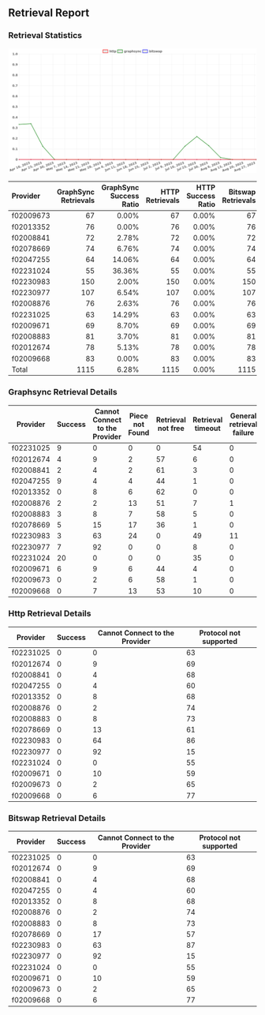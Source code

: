 ## Retrieval Report
### Retrieval Statistics
<img src="https://raw.githubusercontent.com/data-preservation-programs/filplus-checker-assets/main/filecoin-project/filecoin-plus-large-datasets/issues/1656/1693387908230.png"/>

| Provider  | GraphSync Retrievals | GraphSync Success Ratio | HTTP Retrievals | HTTP Success Ratio | Bitswap Retrievals | Bitswap Success Ratio |
| :-------- | -------------------: | ----------------------: | --------------: | -----------------: | -----------------: | --------------------: |
| f02009673 |                   67 |                   0.00% |              67 |              0.00% |                 67 |                 0.00% |
| f02013352 |                   76 |                   0.00% |              76 |              0.00% |                 76 |                 0.00% |
| f02008841 |                   72 |                   2.78% |              72 |              0.00% |                 72 |                 0.00% |
| f02078669 |                   74 |                   6.76% |              74 |              0.00% |                 74 |                 0.00% |
| f02047255 |                   64 |                  14.06% |              64 |              0.00% |                 64 |                 0.00% |
| f02231024 |                   55 |                  36.36% |              55 |              0.00% |                 55 |                 0.00% |
| f02230983 |                  150 |                   2.00% |             150 |              0.00% |                150 |                 0.00% |
| f02230977 |                  107 |                   6.54% |             107 |              0.00% |                107 |                 0.00% |
| f02008876 |                   76 |                   2.63% |              76 |              0.00% |                 76 |                 0.00% |
| f02231025 |                   63 |                  14.29% |              63 |              0.00% |                 63 |                 0.00% |
| f02009671 |                   69 |                   8.70% |              69 |              0.00% |                 69 |                 0.00% |
| f02008883 |                   81 |                   3.70% |              81 |              0.00% |                 81 |                 0.00% |
| f02012674 |                   78 |                   5.13% |              78 |              0.00% |                 78 |                 0.00% |
| f02009668 |                   83 |                   0.00% |              83 |              0.00% |                 83 |                 0.00% |
| Total     |                 1115 |                   6.28% |            1115 |              0.00% |               1115 |                 0.00% |

### Graphsync Retrieval Details
| Provider  | Success | Cannot Connect to the Provider | Piece not Found | Retrieval not free | Retrieval timeout | General retrieval failure | Unconfirmed block transfer |
| --------- | ------- | ------------------------------ | --------------- | ------------------ | ----------------- | ------------------------- | -------------------------- |
| f02231025 | 9       | 0                              | 0               | 0                  | 54                | 0                         | 0                          |
| f02012674 | 4       | 9                              | 2               | 57                 | 6                 | 0                         | 0                          |
| f02008841 | 2       | 4                              | 2               | 61                 | 3                 | 0                         | 0                          |
| f02047255 | 9       | 4                              | 4               | 44                 | 1                 | 0                         | 2                          |
| f02013352 | 0       | 8                              | 6               | 62                 | 0                 | 0                         | 0                          |
| f02008876 | 2       | 2                              | 13              | 51                 | 7                 | 1                         | 0                          |
| f02008883 | 3       | 8                              | 7               | 58                 | 5                 | 0                         | 0                          |
| f02078669 | 5       | 15                             | 17              | 36                 | 1                 | 0                         | 0                          |
| f02230983 | 3       | 63                             | 24              | 0                  | 49                | 11                        | 0                          |
| f02230977 | 7       | 92                             | 0               | 0                  | 8                 | 0                         | 0                          |
| f02231024 | 20      | 0                              | 0               | 0                  | 35                | 0                         | 0                          |
| f02009671 | 6       | 9                              | 6               | 44                 | 4                 | 0                         | 0                          |
| f02009673 | 0       | 2                              | 6               | 58                 | 1                 | 0                         | 0                          |
| f02009668 | 0       | 7                              | 13              | 53                 | 10                | 0                         | 0                          |

### Http Retrieval Details
| Provider  | Success | Cannot Connect to the Provider | Protocol not supported |
| --------- | ------- | ------------------------------ | ---------------------- |
| f02231025 | 0       | 0                              | 63                     |
| f02012674 | 0       | 9                              | 69                     |
| f02008841 | 0       | 4                              | 68                     |
| f02047255 | 0       | 4                              | 60                     |
| f02013352 | 0       | 8                              | 68                     |
| f02008876 | 0       | 2                              | 74                     |
| f02008883 | 0       | 8                              | 73                     |
| f02078669 | 0       | 13                             | 61                     |
| f02230983 | 0       | 64                             | 86                     |
| f02230977 | 0       | 92                             | 15                     |
| f02231024 | 0       | 0                              | 55                     |
| f02009671 | 0       | 10                             | 59                     |
| f02009673 | 0       | 2                              | 65                     |
| f02009668 | 0       | 6                              | 77                     |

### Bitswap Retrieval Details
| Provider  | Success | Cannot Connect to the Provider | Protocol not supported |
| --------- | ------- | ------------------------------ | ---------------------- |
| f02231025 | 0       | 0                              | 63                     |
| f02012674 | 0       | 9                              | 69                     |
| f02008841 | 0       | 4                              | 68                     |
| f02047255 | 0       | 4                              | 60                     |
| f02013352 | 0       | 8                              | 68                     |
| f02008876 | 0       | 2                              | 74                     |
| f02008883 | 0       | 8                              | 73                     |
| f02078669 | 0       | 17                             | 57                     |
| f02230983 | 0       | 63                             | 87                     |
| f02230977 | 0       | 92                             | 15                     |
| f02231024 | 0       | 0                              | 55                     |
| f02009671 | 0       | 10                             | 59                     |
| f02009673 | 0       | 2                              | 65                     |
| f02009668 | 0       | 6                              | 77                     |

